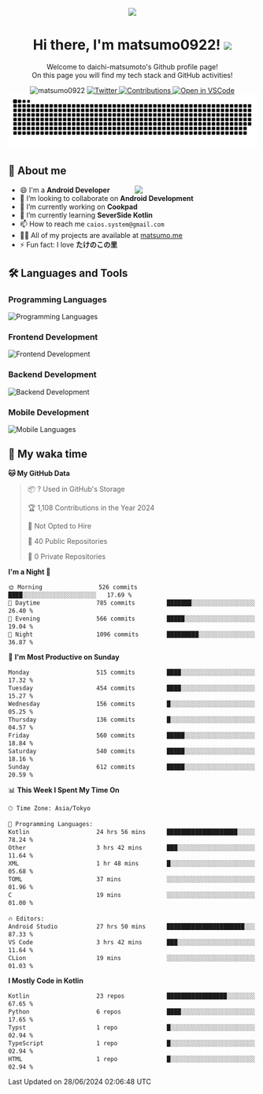 <p align="center"><img src="https://capsule-render.vercel.app/api?type=waving&color=gradient&height=300&section=header&text=Hi%20I%27m%20matsumo&fontSize=90&animation=fadeIn&fontAlignY=38&desc=Welcome%20to%20daichi-matsumoto%27s%20GitHub%20profile%20&descAlignY=55&descAlign=62"></p>

<h1 align="center">Hi there, I'm matsumo0922! <img src="https://media.giphy.com/media/hvRJCLFzcasrR4ia7z/giphy.gif" width="32"></h1>

<p align="center">
Welcome to daichi-matsumoto's Github profile page!<br>
On this page you will find my tech stack and GitHub activities!
</p>

<div align="center">
  <img src="https://komarev.com/ghpvc/?username=matsumo0922&label=Profile%20views&color=ac3726&style=flat" alt="matsumo0922" />
  <a href="https://twitter.com/matsumo0922">
    <img src="https://badgen.net/badge/twitter/@matsumo0922?icon=twitter" alt="Twitter" />
  </a>
  <a href="https://qiita.com/matsumo0922">
    <img src="https://badgen.org/img/qiita/matsumo0922/contributions?style=flat" alt="Contributions" />
  </a>
  <a href="https://open.vscode.dev/matsumo0922/matsumo0922">
    <img alt="Open in VSCode" src="https://img.shields.io/static/v1?logo=visualstudiocode&label=&message=Open%20in%20Visual%20Studio%20Code&labelColor=2c2c32&color=007acc&logoColor=007acc" />
  </a>
</div>

<picture>
  <source media="(prefers-color-scheme: dark)" srcset="./resources/github-contribution-grid-snake-dark.svg" />
  <source media="(prefers-color-scheme: light)" srcset="./resources/github-contribution-grid-snake-light.svg" />
  <img alt="github-snake" src="./resources/github-contribution-grid-snake-light.svg" />
</picture>

## 📝 About me

<picture>
  <source media="(prefers-color-scheme: dark)" srcset="https://github-readme-stats.vercel.app/api?username=matsumo0922&show_icons=true&locale=en&theme=dark" />
  <source media="(prefers-color-scheme: light)" srcset="https://github-readme-stats.vercel.app/api?username=matsumo0922&show_icons=true&locale=en&theme=default" />
  <img align="right" width="49%" src="https://github-readme-stats.vercel.app/api?username=matsumo0922&show_icons=true&locale=en&theme=default" />
</picture>

- 😄 I'm a **Android Developer**
- 👯 I’m looking to collaborate on **Android Development**
- 🔭 I’m currently working on **Cookpad**
- 🌱 I’m currently learning **SeverSide Kotlin**
- 📫 How to reach me `caios.system@gmail.com`
- 👨‍💻 All of my projects are available at [matsumo.me](matsumo.me)
- ⚡ Fun fact: I love **たけのこの里**

## 🛠️ Languages and Tools

### Programming Languages
![Programming Languages](https://skillicons.dev/icons?i=kotlin,java,c,cpp,ruby,py,md)

### Frontend Development
![Frontend Development](https://skillicons.dev/icons?i=kotlin,next,react,html,css)

### Backend Development
![Backend Development](https://skillicons.dev/icons?i=kotlin,graphql,rails,redis,nodejs)

### Mobile Development
![Mobile Languages](https://skillicons.dev/icons?i=kotlin,ktor)

## 📌 My waka time
<!--START_SECTION:waka-->
**🐱 My GitHub Data** 

> 📦 ? Used in GitHub's Storage 
 > 
> 🏆 1,108 Contributions in the Year 2024
 > 
> 🚫 Not Opted to Hire
 > 
> 📜 40 Public Repositories 
 > 
> 🔑 0 Private Repositories 
 > 
**I'm a Night 🦉** 

```text
🌞 Morning                526 commits         ████░░░░░░░░░░░░░░░░░░░░░   17.69 % 
🌆 Daytime                785 commits         ███████░░░░░░░░░░░░░░░░░░   26.40 % 
🌃 Evening                566 commits         █████░░░░░░░░░░░░░░░░░░░░   19.04 % 
🌙 Night                  1096 commits        █████████░░░░░░░░░░░░░░░░   36.87 % 
```
📅 **I'm Most Productive on Sunday** 

```text
Monday                   515 commits         ████░░░░░░░░░░░░░░░░░░░░░   17.32 % 
Tuesday                  454 commits         ████░░░░░░░░░░░░░░░░░░░░░   15.27 % 
Wednesday                156 commits         █░░░░░░░░░░░░░░░░░░░░░░░░   05.25 % 
Thursday                 136 commits         █░░░░░░░░░░░░░░░░░░░░░░░░   04.57 % 
Friday                   560 commits         █████░░░░░░░░░░░░░░░░░░░░   18.84 % 
Saturday                 540 commits         █████░░░░░░░░░░░░░░░░░░░░   18.16 % 
Sunday                   612 commits         █████░░░░░░░░░░░░░░░░░░░░   20.59 % 
```


📊 **This Week I Spent My Time On** 

```text
🕑︎ Time Zone: Asia/Tokyo

💬 Programming Languages: 
Kotlin                   24 hrs 56 mins      ████████████████████░░░░░   78.24 % 
Other                    3 hrs 42 mins       ███░░░░░░░░░░░░░░░░░░░░░░   11.64 % 
XML                      1 hr 48 mins        █░░░░░░░░░░░░░░░░░░░░░░░░   05.68 % 
TOML                     37 mins             ░░░░░░░░░░░░░░░░░░░░░░░░░   01.96 % 
C                        19 mins             ░░░░░░░░░░░░░░░░░░░░░░░░░   01.00 % 

🔥 Editors: 
Android Studio           27 hrs 50 mins      ██████████████████████░░░   87.33 % 
VS Code                  3 hrs 42 mins       ███░░░░░░░░░░░░░░░░░░░░░░   11.64 % 
CLion                    19 mins             ░░░░░░░░░░░░░░░░░░░░░░░░░   01.03 % 
```

**I Mostly Code in Kotlin** 

```text
Kotlin                   23 repos            █████████████████░░░░░░░░   67.65 % 
Python                   6 repos             ████░░░░░░░░░░░░░░░░░░░░░   17.65 % 
Typst                    1 repo              █░░░░░░░░░░░░░░░░░░░░░░░░   02.94 % 
TypeScript               1 repo              █░░░░░░░░░░░░░░░░░░░░░░░░   02.94 % 
HTML                     1 repo              █░░░░░░░░░░░░░░░░░░░░░░░░   02.94 % 
```




 Last Updated on 28/06/2024 02:06:48 UTC
<!--END_SECTION:waka-->
